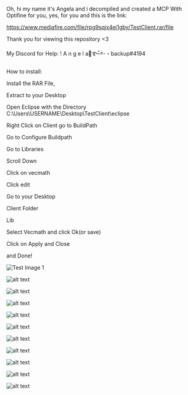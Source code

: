 Oh, hi my name it's Angela and i decompiled and created a MCP With Optifine for you, yes, for you and this is the link:

https://www.mediafire.com/file/rpg9sqjx4ei1gby/TestClient.rar/file

Thank you for viewing this repository <3

My Discord for Help: ! A n g e l a🍁࿐໋࿔･・backup#4194


How to install:

Install the RAR File,

Extract to your Desktop

Open Eclipse with the Directory C:\Users\USERNAME\Desktop\TestClient\eclipse

Right Click on Client go to BuildPath

Go to Configure Buildpath

Go to Libraries

Scroll Down

Click on vecmath

Click edit

Go to your Desktop

Client Folder

Lib

Select Vecmath and click Ok(or save)

Click on Apply and Close

and Done!



![Test Image 1](download (1))

![alt text](download (2))

![alt text](download (3))

![alt text](download (4))

![alt text](https://prnt.sc/11t8ndk)

![alt text](https://prnt.sc/11t8o2l)

![alt text](https://prnt.sc/11t8on3)

![alt text](https://prnt.sc/11t8pao)

![alt text](https://prnt.sc/11t8ppf)

![alt text](https://prnt.sc/11t8q9m)

![alt text](https://prnt.sc/11t8qow)
